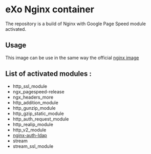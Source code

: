 # eXo Nginx container

The repository is a build of Nginx with Google Page Speed module activated.

## Usage

This image can be use in the same way the official [nginx image](https://hub.docker.com/_/nginx/)

## List of activated modules :

* http_ssl_module
* ngx_pagespeed-release
* ngx_headers_more
* http_addition_module
* http_gunzip_module
* http_gzip_static_module
* http_auth_request_module
* http_realip_module
* http_v2_module
* [nginx-auth-ldap](https://github.com/kvspb/nginx-auth-ldap.git)
* stream 
* stream_ssl_module
